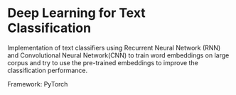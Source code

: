 # Deep Learning for Text Classification

Implementation of text classifiers using Recurrent Neural Network (RNN) and Convolutional Neural Network(CNN) to train word embeddings on large corpus and try to use the
pre-trained embeddings to improve the classification performance.

Framework: PyTorch

